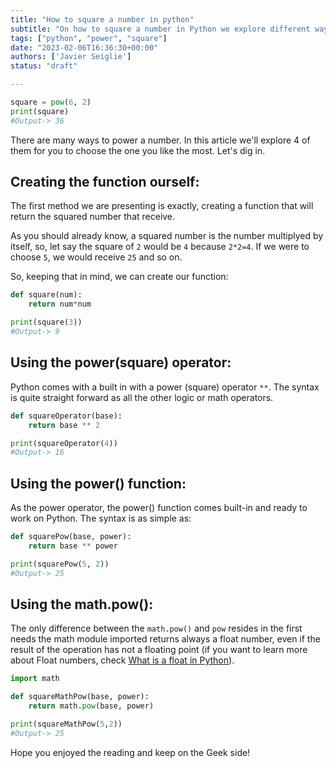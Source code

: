 ```yaml
---
title: "How to square a number in python"
subtitle: "On how to square a number in Python we explore different ways that includes pow(), math.pow, the power operator (**) as we create as well our own function to receive exactly this squared value"
tags: ["python", "power", "square"]
date: "2023-02-06T16:36:30+00:00"
authors: ['Javier Seiglie']
status: "draft"

---
```


```python
square = pow(6, 2)
print(square)
#Output-> 36
```

There are many ways to power a number. In this article we'll explore 4 of them for you to choose the one you like the most. Let's dig in.

## Creating the function ourself:

The first method we are presenting is exactly, creating a function that will return the squared number that receive. 

As you should already know, a squared number is the number multiplyed by itself, so, let say the square of `2` would be `4` because `2*2=4`. If we were to choose `5`, we would receive `25` and so on.

So, keeping that in mind, we can create our function:

```python
def square(num):
    return num*num

print(square(3))
#Output-> 9
```

## Using the power(square) operator:

Python comes with a built in with a power (square) operator `**`. The syntax is quite straight forward as all the other logic or math operators.

```python
def squareOperator(base):
    return base ** 2

print(squareOperator(4))
#Output-> 16
```

## Using the power() function:

As the power operator, the power() function comes built-in and ready to work on Python. The syntax is as simple as:

```python
def squarePow(base, power):
    return base ** power

print(squarePow(5, 2))
#Output-> 25
```

## Using the math.pow():

The only difference between the `math.pow()` and `pow` resides in the first needs the math module imported returns always a float number, even if the result of the operation has not a floating point (if you want to learn more about Float numbers, check [What is a float in Python](https://4geeks.com/how-to/what-is-float-in-python "What is a float in Python")).

```python
import math

def squareMathPow(base, power):
    return math.pow(base, power)

print(squareMathPow(5,2))
#Output-> 25
```

Hope you enjoyed the reading and keep on the Geek side!